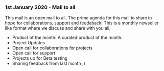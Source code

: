 ### 1st January 2020 - Mail to all


This mail is an open mail to all. The prime agenda for this mail to share in hope for collaborations, support and feedaback!
This is a monthly newseller like format where we discuss and share with you all, 
- Product of the month: A curated product of the month. 
- Project Updates
- Open call for collaborations for projects
- Open call for support
- Projects up for Beta testing
- Sharing feedback from last month ;)



